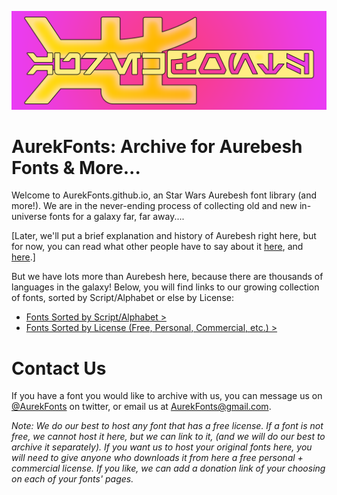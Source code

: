 [![AurekFonts Logo](https://github.com/AurekFonts/AurekFonts.github.io/blob/master/AurekFontsBanner.png?raw=true "AurekFonts Banner")](https://AurekFonts.github.io)
# AurekFonts: Archive for Aurebesh Fonts & More...

Welcome to AurekFonts.github.io, an Star Wars Aurebesh font library (and more!). We are in the never-ending process of collecting old and new in-universe fonts for a galaxy far, far away....

[Later, we'll put a brief explanation and history of Aurebesh right here, but for now, you can read what other people have to say about it [here](https://starwars.fandom.com/wiki/Aurebesh), and [here](https://web.archive.org/web/20110429204741/http://www.echostation.com/features/aurebesh.htm).]

But we have lots more than Aurebesh here, because there are thousands of languages in the galaxy! Below, you will find links to our growing collection of fonts, sorted by Script/Alphabet or else by License:
- [Fonts Sorted by Script/Alphabet >](https://github.com/AurekFonts/AurekFonts.github.io/wiki#fonts-sorted-by-scriptalphabet)
- [Fonts Sorted by License (Free, Personal, Commercial, etc.) >](https://github.com/AurekFonts/AurekFonts.github.io/wiki#fonts-sorted-by-license)

# Contact Us
If you have a font you would like to archive with us, you can message us on [@AurekFonts](https://twitter.com/AurekFonts) on twitter, or email us at [AurekFonts@gmail.com](mailto:AurekFonts@gmail.com).

_Note: We do our best to host any font that has a free license. If a font is not free, we cannot host it here, but we can link to it, (and we will do our best to archive it separately). If you want us to host your original fonts here, you will need to give anyone who downloads it from here a free personal + commercial license. If you like, we can add a donation link of your choosing on each of your fonts' pages._
